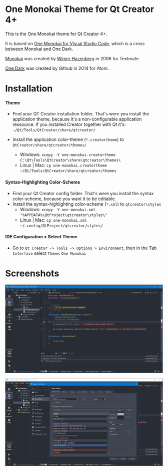 # One Monokai Theme for Qt Creator 4+

This is the One Monokai theme for Qt Creator 4+.

It is based on [One Monokai for Visual Studio Code](https://github.com/azemoh/vscode-one-monokai), which is a cross between Monokai and One Dark.

[Monokai](https://monokai.pro/) was created by [Wimer Hazenberg](https://monokai.nl/) in 2006 for Textmate.

[One Dark](https://github.com/atom/one-dark-ui) was created by Github in 2014 for Atom.

# Installation

#### Theme

- Find your QT Creator installation folder.
  That's were you install the application theme, because it's a non-configurable application ressource.
  If you installed Creator together with Qt it's: `~/Qt/Tools/QtCreator/share/qtcreator/`

- Install the application color-theme (`*.creatortheme`) to `QtCreator/share/qtcreator/themes/`
    - Windows: `xcopy -Y one-monokai.creatortheme C:\Qt\Tools\QtCreator\share\qtcreator\themes\`
    - Linux | Mac: `cp one-monokai.creatortheme ~/Qt/Tools/QtCreator/share/qtcreator/themes`

#### Syntax-Highlighting Color-Scheme
- Find your Qt Creator config folder.
  That's were you install the syntax color-scheme, because you want it to be editable.
- Install the syntax-highlighting color-scheme (`*.xml`) to `qtcreator\styles`
    - Windows: `xcopy -Y one-monokai.xml "%APPDATA%\QtProject\qtcreator\styles\"`
    - Linux | Mac: `cp one-monokai.xml ~/.config/QtProject/qtcreator/styles/`

#### IDE Configuration > Select Theme

- Go to `Qt Creator -> Tools -> Options > Environment`, then in the Tab `Interface` select `Theme`: `One Monokai`

# Screenshots

![Syntax Screenshot](images/one-monokai-qt-syntax.png)

![Theme Screenshot](images/one-monokai-qt-theme.png)
